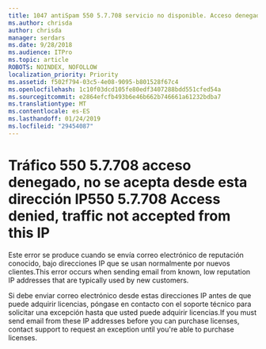 ```yaml
---
title: 1047 antiSpam 550 5.7.708 servicio no disponible. Acceso denegado, el tráfico no aceptan desde esta dirección IP
ms.author: chrisda
author: chrisda
manager: serdars
ms.date: 9/28/2018
ms.audience: ITPro
ms.topic: article
ROBOTS: NOINDEX, NOFOLLOW
localization_priority: Priority
ms.assetid: f502f794-03c5-4e08-9095-b801528f67c4
ms.openlocfilehash: 1c10f03dcd105fe80edf3407288bdd551cfed54a
ms.sourcegitcommit: e2864efcfb493b6e46b662b746661a61232bdba7
ms.translationtype: MT
ms.contentlocale: es-ES
ms.lasthandoff: 01/24/2019
ms.locfileid: "29454087"
---
```

# <a name="550-57708-access-denied-traffic-not-accepted-from-this-ip"></a><span data-ttu-id="6246b-103">Tráfico 550 5.7.708 acceso denegado, no se acepta desde esta dirección IP</span><span class="sxs-lookup"><span data-stu-id="6246b-103">550 5.7.708 Access denied, traffic not accepted from this IP</span></span>

<span data-ttu-id="6246b-104">Este error se produce cuando se envía correo electrónico de reputación conocido, bajo direcciones IP que se usan normalmente por nuevos clientes.</span><span class="sxs-lookup"><span data-stu-id="6246b-104">This error occurs when sending email from known, low reputation IP addresses that are typically used by new customers.</span></span>
  
<span data-ttu-id="6246b-105">Si debe enviar correo electrónico desde estas direcciones IP antes de que puede adquirir licencias, póngase en contacto con el soporte técnico para solicitar una excepción hasta que usted puede adquirir licencias.</span><span class="sxs-lookup"><span data-stu-id="6246b-105">If you must send email from these IP addresses before you can purchase licenses, contact support to request an exception until you're able to purchase licenses.</span></span>
  

